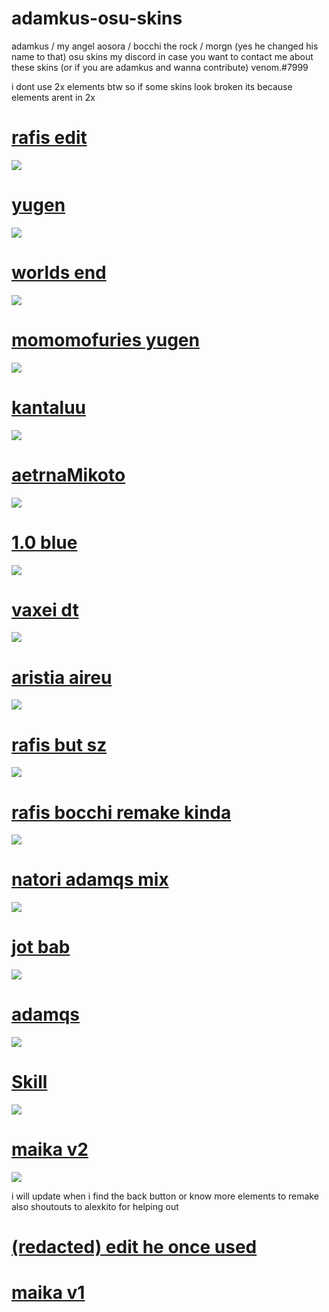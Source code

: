 # adamkus-osu-skins
adamkus / my angel aosora / bocchi the rock / morgn (yes he changed his name to that) osu skins 
my discord in case you want to contact me about these skins (or if you are adamkus and wanna contribute)
venom.#7999

i dont use 2x elements btw so if some skins look broken its because elements arent in 2x 


# [rafis edit](https://venomthor2.s-ul.eu/IsJfyuui)
![](https://i.imgur.com/YYJihL2.jpg)

# [yugen](https://osuskins.net/skin/wEaMJGb)
![](https://osuskins.net/screenshots/wEaMJGb.jpg)

# [worlds end](https://cdn.discordapp.com/attachments/601218080940621824/692936174959853680/-_Aireu.osk)
![](https://i.imgur.com/SpBvUYO.jpg)

# [momomofuries yugen](https://venomthor2.s-ul.eu/zjg29QPv)
![](https://osu.gatari.pw/ss/I7C4X78V.jpg)

# [kantaluu](https://drive.google.com/file/d/11tlRdPabJw-mz95PoWqfHj91yJy6n61O/view?usp=sharing)
![](https://camo.githubusercontent.com/53418b6ab2389ad08fcf021a3bfb17ba730d447872dc4c25559aee5163dfc18e/68747470733a2f2f692e696d6775722e636f6d2f78344c436866352e6a7067)

# [aetrnaMikoto](https://mega.nz/file/5QoijSoa#nR2PMY0rrsIHoug0puMQ52fRtU2ezGRnlWNRoCd5144) 
![](https://user-images.githubusercontent.com/86570889/123661420-0b017800-d824-11eb-8051-08275447fd73.jpg)

# [1.0 blue](https://joofixd.s-ul.eu/Idc2Mdek)
![](https://osu.ppy.sh/ss/15821083/950a)

# [vaxei dt](https://joofixd.s-ul.eu/ouJZqGd1)
![](https://osu.ppy.sh/ss/13421907/707a)

# [aristia aireu](https://b.catgirlsare.sexy/6GXzDQzg.osk)
![](https://osu.ppy.sh/ss/16178093/c243)

# [rafis but sz](https://drive.google.com/file/d/1merhrh2MPn2rd-4dQQFpLyRB8l_jYv6K/view)
![](https://i.imgur.com/6naPc4L.jpg)

# [rafis bocchi remake kinda](https://venomthor2.s-ul.eu/ta4rWYFa)
![](https://osu.gatari.pw/ss/PYO8DYKB.jpg)

# [natori adamqs mix](https://venomthor2.s-ul.eu/BFPyvleO)
![](https://osu.gatari.pw/ss/25S64OT7.jpg)

# [jot bab](https://mega.nz/file/nDgxiZBJ#awysr_GKEMAlA8BKV9pbD_9qXIRrAb_nCWlcQGPx5FM)
![](https://i.imgur.com/fWQX4WN.jpg)

# [adamqs](https://venomthor2.s-ul.eu/CREiExJ4)
![](https://i.imgur.com/zLw9E4h.jpg)

# [Skill](https://skill.s-ul.eu/7jdp5tnT)
![](https://osuskins.net/screenshots/W51qTJO.jpg)

# [maika v2](https://fuko.s-ul.eu/YKVPYhpG)
![](https://i.imgur.com/N1WNX5o.jpg)

i will update when i find the back button or know more elements to remake also shoutouts to alexkito for helping out

# [(redacted) edit he once used](https://venomthor2.s-ul.eu/5mYsOuZo)

# [maika v1](https://fuko.s-ul.eu/48gWFlJu)

